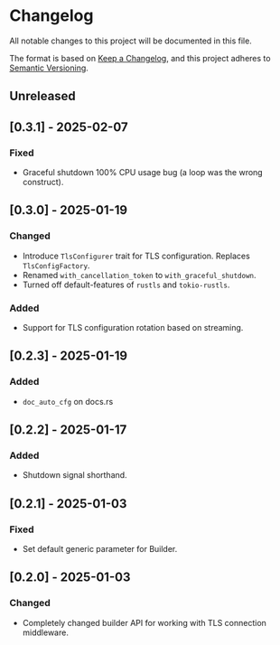 # Changelog
All notable changes to this project will be documented in this file.

The format is based on [Keep a Changelog](https://keepachangelog.com/en/1.0.0/),
and this project adheres to [Semantic Versioning](https://semver.org/spec/v2.0.0.html).

## Unreleased

## [0.3.1] - 2025-02-07
### Fixed
- Graceful shutdown 100% CPU usage bug (a loop was the wrong construct).

## [0.3.0] - 2025-01-19
### Changed
- Introduce `TlsConfigurer` trait for TLS configuration. Replaces `TlsConfigFactory`.
- Renamed `with_cancellation_token` to `with_graceful_shutdown`.
- Turned off default-features of `rustls` and `tokio-rustls`.

### Added
- Support for TLS configuration rotation based on streaming.

## [0.2.3] - 2025-01-19
### Added
- `doc_auto_cfg` on docs.rs

## [0.2.2] - 2025-01-17
### Added
- Shutdown signal shorthand.

## [0.2.1] - 2025-01-03
### Fixed
- Set default generic parameter for Builder.

## [0.2.0] - 2025-01-03
### Changed
- Completely changed builder API for working with TLS connection middleware.
